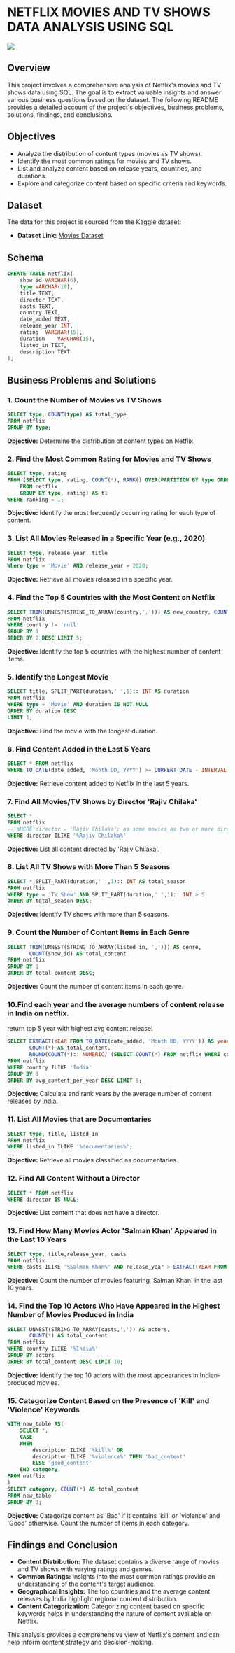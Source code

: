 # NETFLIX MOVIES AND TV SHOWS DATA ANALYSIS USING SQL

![](https://github.com/Vipin-Andel/netflix_sql_project/blob/main/logo.png)

## Overview
This project involves a comprehensive analysis of Netflix's movies and TV shows data using SQL. The goal is to extract valuable insights and answer various business questions based on the dataset. The following README provides a detailed account of the project's objectives, business problems, solutions, findings, and conclusions.

## Objectives

- Analyze the distribution of content types (movies vs TV shows).
- Identify the most common ratings for movies and TV shows.
- List and analyze content based on release years, countries, and durations.
- Explore and categorize content based on specific criteria and keywords.

## Dataset

The data for this project is sourced from the Kaggle dataset:

- **Dataset Link:** [Movies Dataset](https://www.kaggle.com/datasets/shivamb/netflix-shows?resource=download)

## Schema

```sql
CREATE TABLE netflix(
	show_id	VARCHAR(6),
	type VARCHAR(10),
	title TEXT,
	director TEXT,
	casts TEXT,
	country	TEXT,
	date_added TEXT,
	release_year INT,
	rating	VARCHAR(15),
	duration	VARCHAR(15),
	listed_in TEXT,
	description TEXT
);
```

## Business Problems and Solutions

### 1. Count the Number of Movies vs TV Shows

```sql
SELECT type, COUNT(type) AS total_type
FROM netflix
GROUP BY type;
```

**Objective:** Determine the distribution of content types on Netflix.

### 2. Find the Most Common Rating for Movies and TV Shows

```sql
SELECT type, rating
FROM (SELECT type, rating, COUNT(*), RANK() OVER(PARTITION BY type ORDER BY COUNT(*) DESC) AS ranking
	FROM netflix
	GROUP BY type, rating) AS t1
WHERE ranking = 1;
```

**Objective:** Identify the most frequently occurring rating for each type of content.

### 3. List All Movies Released in a Specific Year (e.g., 2020)

```sql
SELECT type, release_year, title
FROM netflix
Where type = 'Movie' AND release_year = 2020;
```

**Objective:** Retrieve all movies released in a specific year.

### 4. Find the Top 5 Countries with the Most Content on Netflix

```sql
SELECT TRIM(UNNEST(STRING_TO_ARRAY(country,','))) AS new_country, COUNT(show_id) AS total_content
FROM netflix
WHERE country != 'null'
GROUP BY 1
ORDER BY 2 DESC LIMIT 5;
```

**Objective:** Identify the top 5 countries with the highest number of content items.

### 5. Identify the Longest Movie

```sql
SELECT title, SPLIT_PART(duration,' ',1):: INT AS duration
FROM netflix
WHERE type = 'Movie' AND duration IS NOT NULL
ORDER BY duration DESC
LIMIT 1; 
```

**Objective:** Find the movie with the longest duration.

### 6. Find Content Added in the Last 5 Years

```sql
SELECT * FROM netflix
WHERE TO_DATE(date_added, 'Month DD, YYYY') >= CURRENT_DATE - INTERVAL '5 years';
```

**Objective:** Retrieve content added to Netflix in the last 5 years.

### 7. Find All Movies/TV Shows by Director 'Rajiv Chilaka'

```sql
SELECT *
FROM netflix
-- WHERE director = 'Rajiv Chilaka'; as some movies as two or more director name we will not get accurate result using this
WHERE director ILIKE '%Rajiv Chilaka%'
```

**Objective:** List all content directed by 'Rajiv Chilaka'.

### 8. List All TV Shows with More Than 5 Seasons

```sql
SELECT *,SPLIT_PART(duration,' ',1):: INT AS total_season
FROM netflix
WHERE type = 'TV Show' AND SPLIT_PART(duration,' ',1):: INT > 5
ORDER BY total_season DESC;
```

**Objective:** Identify TV shows with more than 5 seasons.

### 9. Count the Number of Content Items in Each Genre

```sql
SELECT TRIM(UNNEST(STRING_TO_ARRAY(listed_in, ','))) AS genre, 
	   COUNT(show_id) AS total_content
FROM netflix
GROUP BY 1
ORDER BY total_content DESC;
```

**Objective:** Count the number of content items in each genre.

### 10.Find each year and the average numbers of content release in India on netflix. 
return top 5 year with highest avg content release!

```sql
SELECT EXTRACT(YEAR FROM TO_DATE(date_added, 'Month DD, YYYY')) AS year,
	   COUNT(*) AS total_content,
	   ROUND(COUNT(*):: NUMERIC/ (SELECT COUNT(*) FROM netflix WHERE country = 'India'):: NUMERIC * 100, 2) AS avg_content_per_year
FROM netflix
WHERE country ILIKE 'India'
GROUP BY 1
ORDER BY avg_content_per_year DESC LIMIT 5;
```

**Objective:** Calculate and rank years by the average number of content releases by India.

### 11. List All Movies that are Documentaries

```sql
SELECT type, title, listed_in
FROM netflix
WHERE listed_in ILIKE '%documentaries%';
```

**Objective:** Retrieve all movies classified as documentaries.

### 12. Find All Content Without a Director

```sql
SELECT * FROM netflix
WHERE director IS NULL;
```

**Objective:** List content that does not have a director.

### 13. Find How Many Movies Actor 'Salman Khan' Appeared in the Last 10 Years

```sql
SELECT type, title,release_year, casts
FROM netflix
WHERE casts ILIKE '%Salman Khan%' AND release_year > EXTRACT(YEAR FROM CURRENT_DATE) - 10
```

**Objective:** Count the number of movies featuring 'Salman Khan' in the last 10 years.

### 14. Find the Top 10 Actors Who Have Appeared in the Highest Number of Movies Produced in India

```sql
SELECT UNNEST(STRING_TO_ARRAY(casts,',')) AS actors,
	   COUNT(*) AS total_content
FROM netflix
WHERE country ILIKE '%India%'
GROUP BY actors
ORDER BY total_content DESC LIMIT 10;
```

**Objective:** Identify the top 10 actors with the most appearances in Indian-produced movies.

### 15. Categorize Content Based on the Presence of 'Kill' and 'Violence' Keywords

```sql
WITH new_table AS(
	SELECT *,
	CASE 
	WHEN
		description ILIKE '%kill%' OR
		description ILIKE '%violence%' THEN 'bad_content'
		ELSE 'good_content'
	END category	
FROM netflix
)
SELECT category, COUNT(*) AS total_content
FROM new_table
GROUP BY 1;
```

**Objective:** Categorize content as 'Bad' if it contains 'kill' or 'violence' and 'Good' otherwise. Count the number of items in each category.

## Findings and Conclusion

- **Content Distribution:** The dataset contains a diverse range of movies and TV shows with varying ratings and genres.
- **Common Ratings:** Insights into the most common ratings provide an understanding of the content's target audience.
- **Geographical Insights:** The top countries and the average content releases by India highlight regional content distribution.
- **Content Categorization:** Categorizing content based on specific keywords helps in understanding the nature of content available on Netflix.

This analysis provides a comprehensive view of Netflix's content and can help inform content strategy and decision-making.
